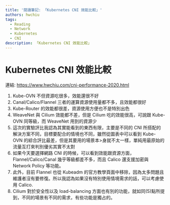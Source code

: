 ```yaml
---
title: '閱讀筆記: 「Kubernetes CNI 效能比較」'
authors: hwchiu
tags:
  - Reading
  - Network
  - Kubernetes
  - CNI
description: 「Kubernetes CNI 效能比較」
---
```


# Kubernetes CNI 效能比較
連結: https://www.hwchiu.com/cni-performance-2020.html

1. Kube-OVN 不但資源吃很多，效能還很不好
2. Canal/Calico/Flannel 三者的運算資源使用量都不多，且效能都很好
3. Kube-Router 的效能都很差，資源使用方便也不是特別出色
4. WeaveNet 與 Cilium 效能都不差，但是 Cilium 吃的效能很高，可說跟 Kube-OVN 同等級，而 WeaveNet 用到的資源少
5. 這次的實驗評比我認為其實能看到的東西有限，主要是不同的 CNI 所搭配的解決方案不同，目標要配合的情境也不同，雖然從圖表中可以看到 Kube-OVN 的綜合評比最差，但是其要用的場景本>身就不太一樣，單純用最原始的流量互打來判別優劣其實不太對
6. 如果今天要選擇網路 CNI 的時候，可以看到效能跟資源方面， Flannel/Calico/Canal 幾乎等級都差不多，而且 Calico 還支援加密與 Network Policy 等功能。
7. 此外，目前 Flannel 也從 Kubeadm 的官方教學頁面中移除，因為太多問題且維護者沒有要修復。所以我認為如果沒有特別使用情境需求的話，可以考慮使用 Calico.
8. Cilium 對於安全性以及 load-balancing 方面也有別的功能，就如同(5)點所提到，不同的場景有不同的需求，有些功能是獨占的。
